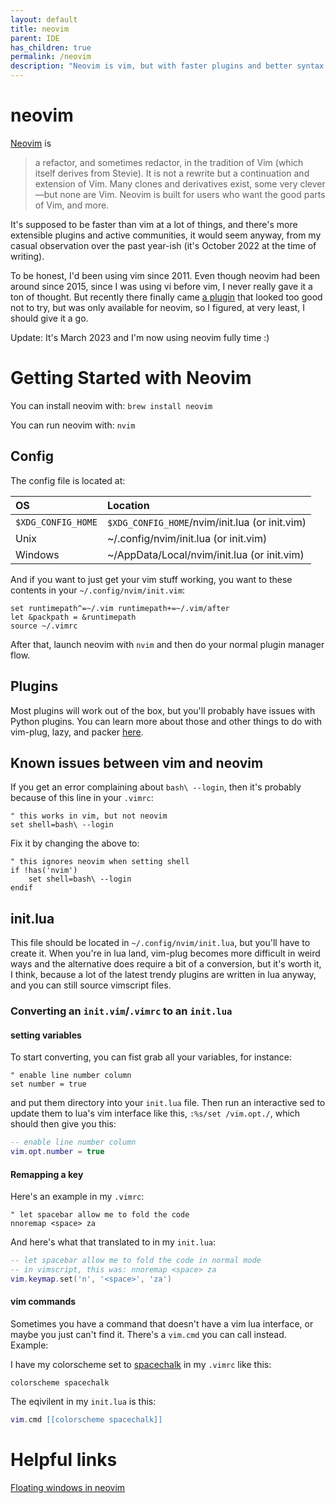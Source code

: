 ```yaml
---
layout: default
title: neovim
parent: IDE
has_children: true
permalink: /neovim
description: "Neovim is vim, but with faster plugins and better syntax highlighting"
---
```


# neovim
[Neovim](https://neovim.io) is

> a refactor, and sometimes redactor, in the tradition of Vim (which itself derives from Stevie). It is not a rewrite but a continuation and extension of Vim. Many clones and derivatives exist, some very clever—but none are Vim. Neovim is built for users who want the good parts of Vim, and more.

It's supposed to be faster than vim at a lot of things, and there's more
extensible plugins and active communities, it would seem anyway, from my casual
observation over the past year-ish (it's October 2022 at the time of writing).

To be honest, I'd been using vim since 2011. Even though neovim had been
around since 2015, since I was using vi before vim, I never really gave it a
ton of thought. But recently there finally came [a plugin] that looked too
good not to try, but was only available for neovim, so I figured, at very least,
I should give it a go.

Update: It's March 2023 and I'm now using neovim fully time :)

# Getting Started with Neovim

You can install neovim with: `brew install neovim`

You can run neovim with: `nvim`

## Config

The config file is located at:

|        OS          |                   Location                     |
|:-------------------|:-----------------------------------------------|
| `$XDG_CONFIG_HOME` | `$XDG_CONFIG_HOME`/nvim/init.lua (or init.vim) |
| Unix               | ~/.config/nvim/init.lua		(or init.vim) |
| Windows            | ~/AppData/Local/nvim/init.lua	(or init.vim) |

And if you want to just get your vim stuff working, you want to these contents
in your `~/.config/nvim/init.vim`:

```vim
set runtimepath^=~/.vim runtimepath+=~/.vim/after
let &packpath = &runtimepath
source ~/.vimrc
```

After that, launch neovim with `nvim` and then do your normal plugin manager flow.

## Plugins

Most plugins will work out of the box, but you'll probably have issues with Python plugins. You can learn more about those and other things to do with vim-plug, lazy, and packer [here](https://jessebot.github.io/onboardme/neovim/plugins).

## Known issues between vim and neovim

If you get an error complaining about `bash\ --login`, then it's probably
because of this line in your `.vimrc`:

```vim
" this works in vim, but not neovim
set shell=bash\ --login
```

Fix it by changing the above to:

```vim
" this ignores neovim when setting shell
if !has('nvim')
    set shell=bash\ --login
endif
```

## init.lua
This file should be located in `~/.config/nvim/init.lua`, but you'll have to
create it. When you're in lua land, vim-plug becomes more difficult in weird ways
and the alternative does require a bit of a conversion, but it's worth it, I think,
because a lot of the latest trendy plugins are written in lua anyway, and you can
still source vimscript files.

### Converting an `init.vim`/`.vimrc` to an `init.lua`

#### setting variables

To start converting, you can fist grab all your variables, for instance:

```vim
" enable line number column
set number = true
```

and put them directory into your `init.lua` file. Then run an interactive sed
to update them to lua's vim interface like this, `:%s/set /vim.opt./`,
which should then give you this:

```lua
-- enable line number column
vim.opt.number = true
```

#### Remapping a key

Here's an example in my `.vimrc`:

```vim
" let spacebar allow me to fold the code
nnoremap <space> za
```

And here's what that translated to in my `init.lua`:

```lua
-- let spacebar allow me to fold the code in normal mode
-- in vimscript, this was: nnoremap <space> za
vim.keymap.set('n', '<space>', 'za')
```

#### vim commands
Sometimes you have a command that doesn't have a vim lua interface, or maybe you
just can't find it. There's a `vim.cmd` you can call instead. Example:

I have my colorscheme set to [spacechalk][1] in my `.vimrc` like this:

```vim
colorscheme spacechalk
```

The eqivilent in my `init.lua` is this:

```lua
vim.cmd [[colorscheme spacechalk]]
```

# Helpful links
[Floating windows in neovim](http://www.statox.fr/posts/2021/03/breaking_habits_floating_window/)

[a plugin]: https://github.com/numirias/semshi#readme "semshi"
[1]: https://github.com/jessebot/space-chalk "space-chalk"

